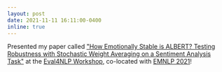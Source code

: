 ```yaml
---
layout: post
date: 2021-11-11 16:11:00-0400
inline: true
---
```

Presented my paper called ["How Emotionally Stable is ALBERT? Testing Robustness with Stochastic Weight Averaging on a Sentiment Analysis Task"](https://aclanthology.org/2021.eval4nlp-1.3/) at the [Eval4NLP Workshop](https://eval4nlp.github.io/index.html), co-located with [EMNLP 2021](https://2021.emnlp.org/)!
